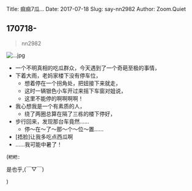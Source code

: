 Title: 痲痲7瓜...
Date: 2017-07-18
Slug: say-nn2982
Author: Zoom.Quiet


## 170718-
> nn2982


![...jpg](http://momoko.zoomquiet.top/niuniu-albums/nn2017/170718-nn2982.jpeg?imageView2/2/w/360)

- 一个不明真相的吃瓜群众，今天遇到了一个奇葩至极的事情，
- 下着大雨，老妈家楼下没有停车位，
    + 想着停在一个拐角处，把妞接下来就走，
    + 这时一辆银色小车开过来摇下车窗对姐说，
    + 这里不能停的啊啊啊啊！
- 我心想我是一个有素质的人，
    + 绕了两圈总算在隔了三栋的楼下停好，
- 步行回来，发现那台车竟然……
    + 停～在～了～那～个～位～置……
- [捂脸]让我多吃点西瓜啊
- ……我可能中暑了！

(`粑粑:` 

是也乎,(￣▽￣)

)
